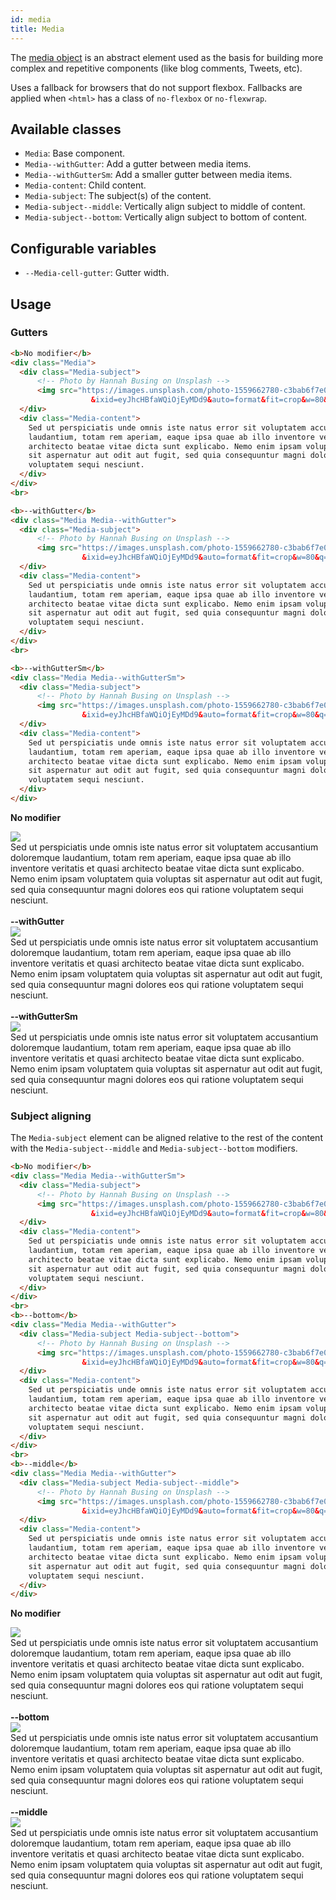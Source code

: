 ```yaml
---
id: media
title: Media
---
```



The [media object](http://www.stubbornella.org/content/2010/06/25/the-media-object-saves-hundreds-of-lines-of-code/) 
is an abstract element used as the basis for building more complex and 
repetitive components (like blog comments, Tweets, etc).

Uses a fallback for browsers that do not support flexbox. Fallbacks are
applied when `<html>` has a class of `no-flexbox` or `no-flexwrap`.


## Available classes

* `Media`: Base component.
* `Media--withGutter`: Add a gutter between media items.
* `Media--withGutterSm`: Add a smaller gutter between media items.
* `Media-content`: Child content.
* `Media-subject`: The subject(s) of the content.
* `Media-subject--middle`: Vertically align subject to middle of content.
* `Media-subject--bottom`: Vertically align subject to bottom of content.


## Configurable variables

* `--Media-cell-gutter`: Gutter width.


## Usage

### Gutters

<div class="code-sample">
<!--DOCUSAURUS_CODE_TABS-->

<!--HTML-->
```html
<b>No modifier</b>
<div class="Media">
  <div class="Media-subject">
      <!-- Photo by Hannah Busing on Unsplash -->
      <img src="https://images.unsplash.com/photo-1559662780-c3bab6f7e00b?ixlib=rb-1.2.1
                  &ixid=eyJhcHBfaWQiOjEyMDd9&auto=format&fit=crop&w=80&q=80">
  </div>
  <div class="Media-content">
    Sed ut perspiciatis unde omnis iste natus error sit voluptatem accusantium doloremque 
    laudantium, totam rem aperiam, eaque ipsa quae ab illo inventore veritatis et quasi 
    architecto beatae vitae dicta sunt explicabo. Nemo enim ipsam voluptatem quia voluptas 
    sit aspernatur aut odit aut fugit, sed quia consequuntur magni dolores eos qui ratione 
    voluptatem sequi nesciunt. 
  </div>
</div>
<br>

<b>--withGutter</b>
<div class="Media Media--withGutter">
  <div class="Media-subject">
      <!-- Photo by Hannah Busing on Unsplash -->
      <img src="https://images.unsplash.com/photo-1559662780-c3bab6f7e00b?ixlib=rb-1.2.1
                &ixid=eyJhcHBfaWQiOjEyMDd9&auto=format&fit=crop&w=80&q=80">
  </div>
  <div class="Media-content">
    Sed ut perspiciatis unde omnis iste natus error sit voluptatem accusantium doloremque 
    laudantium, totam rem aperiam, eaque ipsa quae ab illo inventore veritatis et quasi 
    architecto beatae vitae dicta sunt explicabo. Nemo enim ipsam voluptatem quia voluptas 
    sit aspernatur aut odit aut fugit, sed quia consequuntur magni dolores eos qui ratione 
    voluptatem sequi nesciunt. 
  </div>
</div>
<br>

<b>--withGutterSm</b>
<div class="Media Media--withGutterSm">
  <div class="Media-subject">
      <!-- Photo by Hannah Busing on Unsplash -->
      <img src="https://images.unsplash.com/photo-1559662780-c3bab6f7e00b?ixlib=rb-1.2.1
                &ixid=eyJhcHBfaWQiOjEyMDd9&auto=format&fit=crop&w=80&q=80">
  </div>
  <div class="Media-content">
    Sed ut perspiciatis unde omnis iste natus error sit voluptatem accusantium doloremque 
    laudantium, totam rem aperiam, eaque ipsa quae ab illo inventore veritatis et quasi 
    architecto beatae vitae dicta sunt explicabo. Nemo enim ipsam voluptatem quia voluptas 
    sit aspernatur aut odit aut fugit, sed quia consequuntur magni dolores eos qui ratione 
    voluptatem sequi nesciunt. 
  </div>
</div>
```
<!--END_DOCUSAURUS_CODE_TABS-->
<b>No modifier</b>
<div class="Media">
  <div class="Media-subject">
      <!-- Photo by Hannah Busing on Unsplash -->
      <img src="https://images.unsplash.com/photo-1559662780-c3bab6f7e00b?ixlib=rb-1.2.1
                  &ixid=eyJhcHBfaWQiOjEyMDd9&auto=format&fit=crop&w=80&q=80">
  </div>
  <div class="Media-content">
    Sed ut perspiciatis unde omnis iste natus error sit voluptatem accusantium doloremque 
    laudantium, totam rem aperiam, eaque ipsa quae ab illo inventore veritatis et quasi 
    architecto beatae vitae dicta sunt explicabo. Nemo enim ipsam voluptatem quia voluptas 
    sit aspernatur aut odit aut fugit, sed quia consequuntur magni dolores eos qui ratione 
    voluptatem sequi nesciunt. 
  </div>
</div>
<br>
<b>--withGutter</b>
<div class="Media Media--withGutter">
  <div class="Media-subject">
      <!-- Photo by Hannah Busing on Unsplash -->
      <img src="https://images.unsplash.com/photo-1559662780-c3bab6f7e00b?ixlib=rb-1.2.1
                &ixid=eyJhcHBfaWQiOjEyMDd9&auto=format&fit=crop&w=80&q=80">
  </div>
  <div class="Media-content">
    Sed ut perspiciatis unde omnis iste natus error sit voluptatem accusantium doloremque 
    laudantium, totam rem aperiam, eaque ipsa quae ab illo inventore veritatis et quasi 
    architecto beatae vitae dicta sunt explicabo. Nemo enim ipsam voluptatem quia voluptas 
    sit aspernatur aut odit aut fugit, sed quia consequuntur magni dolores eos qui ratione 
    voluptatem sequi nesciunt. 
  </div>
</div>
<br>
<b>--withGutterSm</b>
<div class="Media Media--withGutterSm">
  <div class="Media-subject">
      <!-- Photo by Hannah Busing on Unsplash -->
      <img src="https://images.unsplash.com/photo-1559662780-c3bab6f7e00b?ixlib=rb-1.2.1
                &ixid=eyJhcHBfaWQiOjEyMDd9&auto=format&fit=crop&w=80&q=80">
  </div>
  <div class="Media-content">
    Sed ut perspiciatis unde omnis iste natus error sit voluptatem accusantium doloremque 
    laudantium, totam rem aperiam, eaque ipsa quae ab illo inventore veritatis et quasi 
    architecto beatae vitae dicta sunt explicabo. Nemo enim ipsam voluptatem quia voluptas 
    sit aspernatur aut odit aut fugit, sed quia consequuntur magni dolores eos qui ratione 
    voluptatem sequi nesciunt. 
  </div>
</div>

</div>

### Subject aligning
The `Media-subject` element can be aligned relative to the rest of the content with
the `Media-subject--middle` and `Media-subject--bottom` modifiers.

<div class="code-sample">
<!--DOCUSAURUS_CODE_TABS-->

<!--HTML-->
```html
<b>No modifier</b>
<div class="Media Media--withGutterSm">
  <div class="Media-subject">
      <!-- Photo by Hannah Busing on Unsplash -->
      <img src="https://images.unsplash.com/photo-1559662780-c3bab6f7e00b?ixlib=rb-1.2.1
                  &ixid=eyJhcHBfaWQiOjEyMDd9&auto=format&fit=crop&w=80&q=80">
  </div>
  <div class="Media-content">
    Sed ut perspiciatis unde omnis iste natus error sit voluptatem accusantium doloremque 
    laudantium, totam rem aperiam, eaque ipsa quae ab illo inventore veritatis et quasi 
    architecto beatae vitae dicta sunt explicabo. Nemo enim ipsam voluptatem quia voluptas 
    sit aspernatur aut odit aut fugit, sed quia consequuntur magni dolores eos qui ratione 
    voluptatem sequi nesciunt. 
  </div>
</div>
<br>
<b>--bottom</b>
<div class="Media Media--withGutter">
  <div class="Media-subject Media-subject--bottom">
      <!-- Photo by Hannah Busing on Unsplash -->
      <img src="https://images.unsplash.com/photo-1559662780-c3bab6f7e00b?ixlib=rb-1.2.1
                &ixid=eyJhcHBfaWQiOjEyMDd9&auto=format&fit=crop&w=80&q=80">
  </div>
  <div class="Media-content">
    Sed ut perspiciatis unde omnis iste natus error sit voluptatem accusantium doloremque 
    laudantium, totam rem aperiam, eaque ipsa quae ab illo inventore veritatis et quasi 
    architecto beatae vitae dicta sunt explicabo. Nemo enim ipsam voluptatem quia voluptas 
    sit aspernatur aut odit aut fugit, sed quia consequuntur magni dolores eos qui ratione 
    voluptatem sequi nesciunt. 
  </div>
</div>
<br>
<b>--middle</b>
<div class="Media Media--withGutter">
  <div class="Media-subject Media-subject--middle">
      <!-- Photo by Hannah Busing on Unsplash -->
      <img src="https://images.unsplash.com/photo-1559662780-c3bab6f7e00b?ixlib=rb-1.2.1
                &ixid=eyJhcHBfaWQiOjEyMDd9&auto=format&fit=crop&w=80&q=80">
  </div>
  <div class="Media-content">
    Sed ut perspiciatis unde omnis iste natus error sit voluptatem accusantium doloremque 
    laudantium, totam rem aperiam, eaque ipsa quae ab illo inventore veritatis et quasi 
    architecto beatae vitae dicta sunt explicabo. Nemo enim ipsam voluptatem quia voluptas 
    sit aspernatur aut odit aut fugit, sed quia consequuntur magni dolores eos qui ratione 
    voluptatem sequi nesciunt. 
  </div>
</div>
```
<!--END_DOCUSAURUS_CODE_TABS-->
<b>No modifier</b>
<div class="Media Media--withGutterSm">
  <div class="Media-subject">
      <!-- Photo by Hannah Busing on Unsplash -->
      <img src="https://images.unsplash.com/photo-1559662780-c3bab6f7e00b?ixlib=rb-1.2.1
                  &ixid=eyJhcHBfaWQiOjEyMDd9&auto=format&fit=crop&w=80&q=80">
  </div>
  <div class="Media-content">
    Sed ut perspiciatis unde omnis iste natus error sit voluptatem accusantium doloremque 
    laudantium, totam rem aperiam, eaque ipsa quae ab illo inventore veritatis et quasi 
    architecto beatae vitae dicta sunt explicabo. Nemo enim ipsam voluptatem quia voluptas 
    sit aspernatur aut odit aut fugit, sed quia consequuntur magni dolores eos qui ratione 
    voluptatem sequi nesciunt. 
  </div>
</div>
<br>
<b>--bottom</b>
<div class="Media Media--withGutter">
  <div class="Media-subject Media-subject--bottom">
      <!-- Photo by Hannah Busing on Unsplash -->
      <img src="https://images.unsplash.com/photo-1559662780-c3bab6f7e00b?ixlib=rb-1.2.1
                &ixid=eyJhcHBfaWQiOjEyMDd9&auto=format&fit=crop&w=80&q=80">
  </div>
  <div class="Media-content">
    Sed ut perspiciatis unde omnis iste natus error sit voluptatem accusantium doloremque 
    laudantium, totam rem aperiam, eaque ipsa quae ab illo inventore veritatis et quasi 
    architecto beatae vitae dicta sunt explicabo. Nemo enim ipsam voluptatem quia voluptas 
    sit aspernatur aut odit aut fugit, sed quia consequuntur magni dolores eos qui ratione 
    voluptatem sequi nesciunt. 
  </div>
</div>
<br>
<b>--middle</b>
<div class="Media Media--withGutter">
  <div class="Media-subject Media-subject--middle">
      <!-- Photo by Hannah Busing on Unsplash -->
      <img src="https://images.unsplash.com/photo-1559662780-c3bab6f7e00b?ixlib=rb-1.2.1
                &ixid=eyJhcHBfaWQiOjEyMDd9&auto=format&fit=crop&w=80&q=80">
  </div>
  <div class="Media-content">
    Sed ut perspiciatis unde omnis iste natus error sit voluptatem accusantium doloremque 
    laudantium, totam rem aperiam, eaque ipsa quae ab illo inventore veritatis et quasi 
    architecto beatae vitae dicta sunt explicabo. Nemo enim ipsam voluptatem quia voluptas 
    sit aspernatur aut odit aut fugit, sed quia consequuntur magni dolores eos qui ratione 
    voluptatem sequi nesciunt. 
  </div>
</div>


</div>

